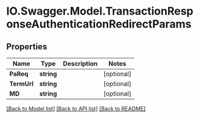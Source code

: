 # IO.Swagger.Model.TransactionResponseAuthenticationRedirectParams
## Properties

Name | Type | Description | Notes
------------ | ------------- | ------------- | -------------
**PaReq** | **string** |  | [optional] 
**TermUrl** | **string** |  | [optional] 
**MD** | **string** |  | [optional] 

[[Back to Model list]](../README.md#documentation-for-models) [[Back to API list]](../README.md#documentation-for-api-endpoints) [[Back to README]](../README.md)

